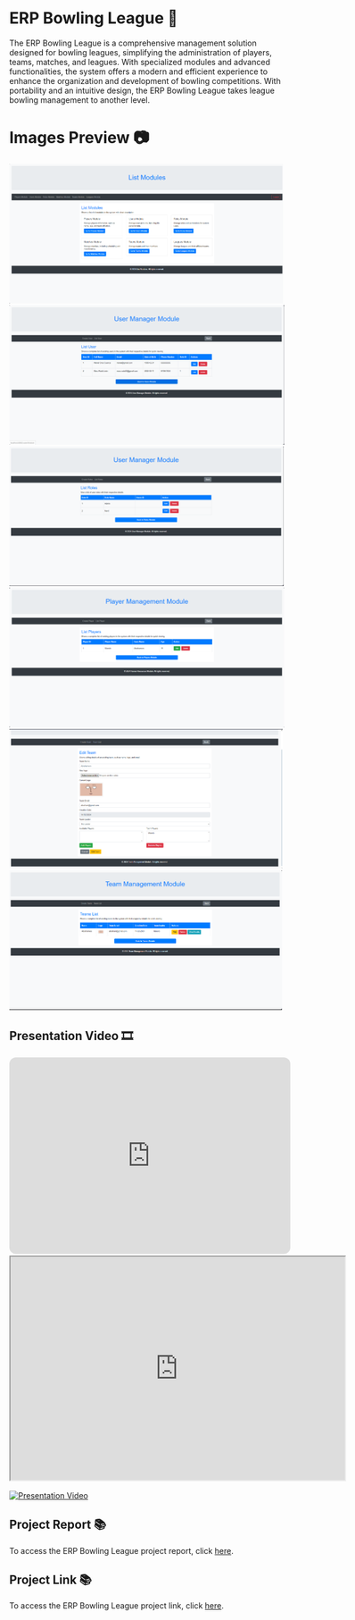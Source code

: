 # ERP Bowling League 🎳
The ERP Bowling League is a comprehensive management solution designed for bowling leagues, simplifying the administration of players, teams, matches, and leagues. With specialized modules and advanced functionalities, the system offers a modern and efficient experience to enhance the organization and development of bowling competitions. With portability and an intuitive design, the ERP Bowling League takes league bowling management to another level.

# Images Preview 📷
<div class="carousel-container">
    <div class="carousel-slide">
        <img src="https://github.com/PolNie/ERP-Bowling-League-Management/blob/main/img/image.png" height="250">
        <img src="https://github.com/PolNie/ERP-Bowling-League-Management/blob/main/img/image2.png" height="250">
        <img src="https://github.com/PolNie/ERP-Bowling-League-Management/blob/main/img/image3.png" height="250">
        <img src="https://github.com/PolNie/ERP-Bowling-League-Management/blob/main/img/image4.png" height="250">
        <img src="https://github.com/PolNie/ERP-Bowling-League-Management/blob/main/img/image5.png" height="250">
        <img src="https://github.com/PolNie/ERP-Bowling-League-Management/blob/main/img/image6.png" height="250">
    </div>
</div>


## Presentation Video 🎞
<div>
    <iframe style="border-radius:12px" src="https://open.spotify.com/embed/track/5ubvP9oKmxLUVq506fgLhk?utm_source=generator" width="100%" height="352" frameBorder="0" allowfullscreen="" allow="autoplay; clipboard-write; encrypted-media; fullscreen; picture-in-picture" loading="lazy"></iframe>
</div>

<iframe src="https://www.youtube.com/embed/dQw4w9WgXcQ" width="600" height="400"></iframe>

[![Presentation Video](miniatura_video)](link_video)

## Project Report 📚
To access the ERP Bowling League project report, click [here](https://docs.google.com/document/d/1yi0YyKdvMQGsrdw_vcsXQHrbpXQbtf0QVj99rGNSWU0).

## Project Link 📚
To access the ERP Bowling League project link, click [here](https://gitlab.com/rodo.leon.marc/projecte-2/-/tree/master?ref_type=heads).
